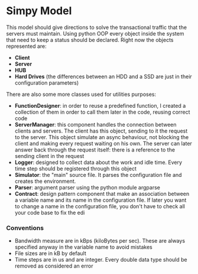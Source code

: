 # Simpy Model

This model should give directions to solve the transactional traffic that the servers must maintain.
Using python OOP every object inside the system that need to keep a status should be declared.
Right now the objects represented are:

*	**Client**
*	**Server**
*	**HUB**
*	**Hard Drives** (the differences between an HDD and a SSD are just in their configuration parameters)

There are also some more classes used for utilities purposes:

* **FunctionDesigner**: in order to reuse a predefined function, I created a collection of them in order to call them later in the code, reusing correct code 
* **ServerManager**: this component handles the connection between clients and servers. The client has this object, sending to it the request to the server. This object simulate an async behaviour, not blocking the client and making every request waiting on his own. The server can later answer back through the request itself: there is a reference to the sending client in the request
* **Logger**: designed to collect data about the work and idle time. Every time step should be registered through this object
* **Simulator**: the "main" source file. It parses the configuration file and creates the environment.
* **Parser**: argument parser using the python module argparse
* **Contract**: design pattern component that make an association between a variable name and its name in the configuration file. If later you want to change a name in the configuration file, you don't have to check all your code base to fix the edi

### Conventions
*	Bandwidth measure are in kBps (kiloBytes per sec). These are always specified anyway in the variable name to avoid mistakes
*	File sizes are in kB by default
*	Time steps are in us and are integer. Every double data type should be removed as considered an error
